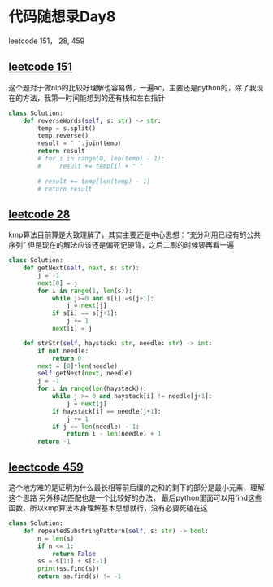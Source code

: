 # 代码随想录Day8

leetcode 151， 28, 459

## [leetcode 151](https://leetcode.com/problems/reverse-string/)

这个题对于做nlp的比较好理解也容易做，一遍ac，主要还是python的，除了我现在的方法，我第一时间能想到的还有栈和左右指针
```Python
class Solution:
    def reverseWords(self, s: str) -> str:
        temp = s.split()
        temp.reverse()
        result = " ".join(temp)
        return result
        # for i in range(0, len(temp) - 1):
        #     result += temp[i] + " "
        
        # result += temp[len(temp) - 1]
        # return result

```
## [leetcode 28](https://leetcode.com/problems/find-the-index-of-the-first-occurrence-in-a-string/)

kmp算法目前算是大致理解了，其实主要还是中心思想：“充分利用已经有的公共序列”
但是现在的解法应该还是偏死记硬背，之后二刷的时候要再看一遍

```Python
class Solution:
    def getNext(self, next, s: str):
        j = -1 
        next[0] = j
        for i in range(1, len(s)):
            while j>=0 and s[i]!=s[j+1]:
                j = next[j]
            if s[i] == s[j+1]:
                j += 1
            next[i] = j

    def strStr(self, haystack: str, needle: str) -> int:
        if not needle:
            return 0 
        next = [0]*len(needle)
        self.getNext(next, needle)
        j = -1
        for i in range(len(haystack)):
            while j >= 0 and haystack[i] != needle[j+1]:
                j = next[j]
            if haystack[i] == needle[j+1]:
                j += 1
            if j == len(needle) - 1:
                return i - len(needle) + 1
        return -1
```

## [leectcode 459](https://leetcode.com/problems/repeated-substring-pattern/)

这个地方难的是证明为什么最长相等前后缀的之和的剩下的部分是最小元素，理解这个思路
另外移动匹配也是一个比较好的办法， 最后python里面可以用find这些函数，所以kmp算法本身理解基本思想就行，没有必要死磕在这

```Python
class Solution:
    def repeatedSubstringPattern(self, s: str) -> bool:
        n = len(s)
        if n <= 1:
            return False
        ss = s[1:] + s[:-1] 
        print(ss.find(s))              
        return ss.find(s) != -1
```
